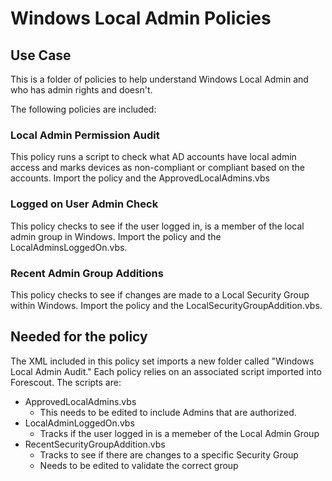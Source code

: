 # Windows Local Admin Policies

## Use Case

This is a folder of policies to help understand Windows Local Admin and who has admin rights and doesn't.

The following policies are included:

### Local Admin Permission Audit

This policy runs a script to check what AD accounts have local admin access and marks devices as non-compliant or compliant based on the accounts. Import the policy and the ApprovedLocalAdmins.vbs

### Logged on User Admin Check

This policy checks to see if the user logged in, is a member of the local admin group in Windows. Import the policy and the LocalAdminsLoggedOn.vbs.

### Recent Admin Group Additions

This policy checks to see if changes are made to a Local Security Group within Windows. Import the policy and the LocalSecurityGroupAddition.vbs.

## Needed for the policy

The XML included in this policy set imports a new folder called "Windows Local Admin Audit." Each policy relies on an associated script imported into Forescout. 
The scripts are:

- ApprovedLocalAdmins.vbs
  - This needs to be edited to include Admins that are authorized.
- LocalAdminLoggedOn.vbs
  - Tracks if the user logged in is a memeber of the Local Admin Group
- RecentSecurityGroupAddition.vbs
  - Tracks to see if there are changes to a specific Security Group
  - Needs to be edited to validate the correct group
